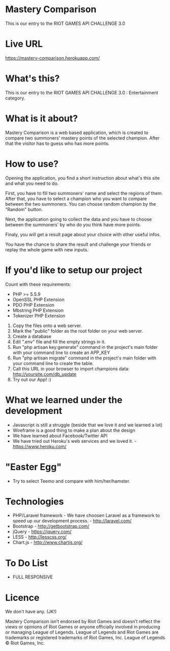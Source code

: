# Mastery Comparison
This is our entry to the RIOT GAMES API CHALLENGE 3.0
# Live URL
https://mastery-comparison.herokuapp.com/
# What's this?
This is our entry to the RIOT GAMES API CHALLENGE 3.0 : Entertainment category.
# What is it about?
Mastery Comparison is a web based application, which is created to compare two summoners' mastery points of the selected champion. After that the visitor has to guess who has more points.

# How to use?
Opening the application, you find a short instruction about what's this site and what you need to do.

First, you have to fill two summoners' name and select the regions of them. After that, you have to select a champion who you want to compare between the two summoners. You can choose random champion by the "Random" button.

Next, the application going to collect the data and you have to choose between the summoners' by who do you think have more points.

Finaly, you will get a result page about your choice with other useful infos.

You have the chance to share the result and challenge your friends or replay the whole game with new inputs.

# If you'd like to setup our project

Count with these requirements:

- PHP >= 5.5.9
- OpenSSL PHP Extension
- PDO PHP Extension
- Mbstring PHP Extension
- Tokenizer PHP Extension

1. Copy the files onto a web server.
2. Mark the "public" folder as the root folder on your web server.
2. Create a database
3. Edit ".env" file and fill the empty strings in it.
3. Run "php artisan key:generate" command in the project's main folder with your command line to create an APP_KEY
4. Run "php artisan migrate" command in the project's main folder with your command line to create the table.
5. Call this URL in your browser to import champions data: http://yoursite.com/db_update
6. Try out our App! :)

# What we learned under the development
- Javascript is still a struggle (beside that we love it and we learned a lot)
- Wireframe is a good thing to make a plan about the design
- We have learned about Facebook/Twitter API
- We have tried out Heroku's web services and we loved it. - https://www.heroku.com/

# "Easter Egg"
- Try to select Teemo and compare with him/her/hamster.

# Technologies
- PHP/Laravel framework - We have choosen Laravel as a framework to speed up our development process. - http://laravel.com/
- Bootstrap - http://getbootstrap.com/
- jQuery - https://jquery.com/
- LESS - http://lesscss.org/
- Chart.js - http://www.chartjs.org/

# To Do List
- FULL RESPONSIVE

# Licence
We don't have any. (JK!)

Mastery Comparison isn’t endorsed by Riot Games and doesn’t reflect the views or opinions of Riot Games or anyone officially involved in producing or managing League of Legends. League of Legends and Riot Games are trademarks or registered trademarks of Riot Games, Inc. League of Legends © Riot Games, Inc.
